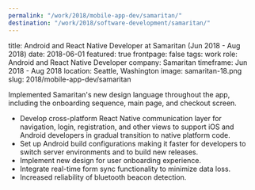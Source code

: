 ```yaml
---
permalink: "/work/2018/mobile-app-dev/samaritan/"
destination: "/work/2018/software-development/samaritan/"
---
```


title: Android and React Native Developer at Samaritan (Jun 2018 - Aug 2018)
date: 2018-06-01
featured: true
frontpage: false
tags: work
role: Android and React Native Developer
company: Samaritan
timeframe: Jun 2018 - Aug 2018
location: Seattle, Washington
image: samaritan-18.png
slug: 2018/mobile-app-dev/samaritan

Implemented Samaritan's new design language throughout the app, including the onboarding sequence, main page, and checkout screen.

- Develop cross-platform React Native communication layer for navigation, login, registration, and other views to support iOS and Android developers in gradual transition to native platform code.
- Set up Android build configurations making it faster for developers to switch server environments and to build new releases.
- Implement new design for user onboarding experience.
- Integrate real-time form sync functionality to minimize data loss.
- Increased reliability of bluetooth beacon detection.